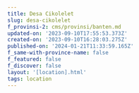 ```yaml
---
title: Desa Cikolelet
slug: desa-cikolelet
f_provinsi-2: cms/provinsi/banten.md
updated-on: '2023-09-10T17:55:53.373Z'
created-on: '2023-09-10T16:28:03.275Z'
published-on: '2024-01-21T11:33:59.165Z'
f_same-with-province-name: false
f_featured: false
f_discover: false
layout: '[location].html'
tags: location
---
```



